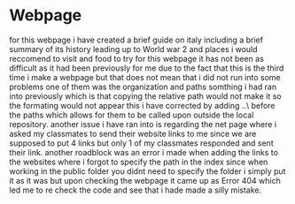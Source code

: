 # Webpage
for this webpage i have created a brief guide on italy including a brief summary of its history leading up to World war 2 and places i would reccomend to visit and food to try
for this webpage it has not been as difficult as it had been previously for me due to the fact that this is the third time i make a webpage but that does not mean that i did not run into some problems one of them was the organization and paths somthing i had ran into previously which is that copying the relative path would not make it so the formating would not appear this i have corrected by adding ..\ before the paths which allows for them to be called upon outside the local repository. another issue i have ran into is regarding the net page where i asked my classmates to send their website links to me since we are supposed to put 4 links but only 1 of my classmates responded and sent their link. another roadblock was an error i made when adding the links to the websites where i forgot to specify the path in the index since when working in the public folder you didnt need to specify the folder i simply put it as it was but upon checking the webpage it came up as Error 404 which led me to re check the code and see that i hade made a silly mistake.